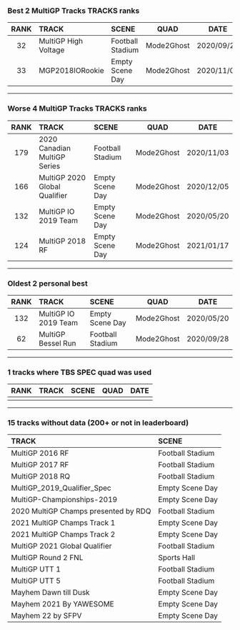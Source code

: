 ### Best 2 MultiGP Tracks TRACKS ranks
|RANK|TRACK|SCENE|QUAD|DATE|
|:---:|:---|:---|:---:|:---:|
|32|MultiGP High Voltage|Football Stadium|Mode2Ghost|2020/09/28|
|33|MGP2018IORookie|Empty Scene Day|Mode2Ghost|2020/11/03|
---
### Worse 4 MultiGP Tracks TRACKS ranks
|RANK|TRACK|SCENE|QUAD|DATE|
|:---:|:---|:---|:---:|:---:|
|179|2020 Canadian MultiGP Series|Football Stadium|Mode2Ghost|2020/11/03|
|166|MultiGP 2020 Global Qualifier|Empty Scene Day|Mode2Ghost|2020/12/05|
|132|MultiGP IO 2019 Team|Empty Scene Day|Mode2Ghost|2020/05/20|
|124|MultiGP 2018 RF|Empty Scene Day|Mode2Ghost|2021/01/17|
---
### Oldest 2 personal best
|RANK|TRACK|SCENE|QUAD|DATE|
|:---:|:---|:---|:---:|:---:|
|132|MultiGP IO 2019 Team|Empty Scene Day|Mode2Ghost|2020/05/20|
|62|MultiGP Bessel Run|Football Stadium|Mode2Ghost|2020/09/28|
---
### 1 tracks where TBS SPEC quad was used
|RANK|TRACK|SCENE|QUAD|DATE|
|:---:|:---|:---|:---:|:---:|
||||||
---
### 15 tracks without data (200+ or not in leaderboard)
|TRACK|SCENE|
|:---|:---|
|MultiGP 2016 RF|Football Stadium|
|MultiGP 2017 RF|Football Stadium|
|MultiGP 2018 RQ|Football Stadium|
|MultiGP_2019_Qualifier_Spec|Empty Scene Day|
|MultiGP-Championships-2019|Empty Scene Day|
|2020 MultiGP Champs presented by RDQ|Football Stadium|
|2021 MultiGP Champs Track 1|Empty Scene Day|
|2021 MultiGP Champs Track 2|Empty Scene Day|
|MultiGP 2021 Global Qualifier|Football Stadium|
|MultiGP Round 2 FNL|Sports Hall|
|MultiGP UTT 1|Football Stadium|
|MultiGP UTT 5|Football Stadium|
|Mayhem Dawn till Dusk|Empty Scene Day|
|Mayhem 2021 By YAWESOME|Empty Scene Day|
|Mayhem 22 by SFPV|Empty Scene Day|
